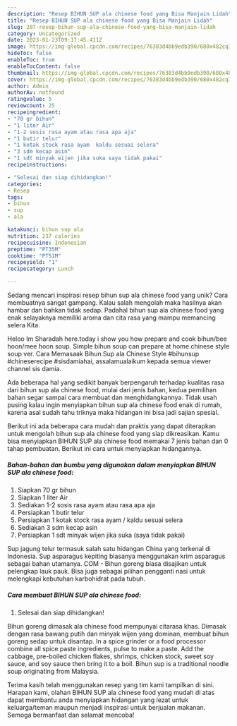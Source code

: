 ```yaml
---
description: "Resep BIHUN SUP ala chinese food yang Bisa Manjain Lidah"
title: "Resep BIHUN SUP ala chinese food yang Bisa Manjain Lidah"
slug: 207-resep-bihun-sup-ala-chinese-food-yang-bisa-manjain-lidah
category: Uncategorized
date: 2023-01-23T09:17:45.411Z
image: https://img-global.cpcdn.com/recipes/76383d4bb9edb390/680x482cq70/bihun-sup-ala-chinese-food-foto-resep-utama.jpg
hideToc: false
enableToc: true
enableTocContent: false
thumbnail: https://img-global.cpcdn.com/recipes/76383d4bb9edb390/680x482cq70/bihun-sup-ala-chinese-food-foto-resep-utama.jpg
cover: https://img-global.cpcdn.com/recipes/76383d4bb9edb390/680x482cq70/bihun-sup-ala-chinese-food-foto-resep-utama.jpg
author: Admin
authorAv: notfound
ratingvalue: 5
reviewcount: 25
recipeingredient:
- "70 gr bihun"
- "1 liter Air"
- "1-2 sosis rasa ayam atau rasa apa aja"
- "1 butir telur"
- "1 kotak stock rasa ayam  kaldu sesuai selera"
- "3 sdm kecap asin"
- "1 sdt minyak wijen jika suka saya tidak pakai"
recipeinstructions:

- "Selesai dan siap dihidangkan!"
categories:
- Resep
tags:
- bihun
- sup
- ala

katakunci: bihun sup ala 
nutrition: 237 calories
recipecuisine: Indonesian
preptime: "PT35M"
cooktime: "PT51M"
recipeyield: "1"
recipecategory: Lunch

---
```





Sedang mencari inspirasi resep bihun sup ala chinese food yang unik? Cara membuatnya sangat gampang. Kalau salah mengolah maka hasilnya akan hambar dan bahkan tidak sedap. Padahal bihun sup ala chinese food yang enak selayaknya memiliki aroma dan cita rasa yang mampu memancing selera Kita.





Heloo Im Sharadah here.today i show you how prepare and cook bihun/bee hoon/mee hoon soup. Simple bihun soup can prepare at home.chinese style soup ver. Cara Memasaak Bihun Sup ala Chinese Style #bihunsup #chineserecipe #sisdamiahai, assalamualaikum kepada semua viewer channel sis damia.

Ada beberapa hal yang sedikit banyak berpengaruh terhadap kualitas rasa dari bihun sup ala chinese food, mulai dari jenis bahan, kedua pemilihan bahan segar sampai cara membuat dan menghidangkannya. Tidak usah pusing kalau ingin menyiapkan bihun sup ala chinese food enak di rumah, karena asal sudah tahu triknya maka hidangan ini bisa jadi sajian spesial.






Berikut ini ada beberapa cara mudah dan praktis yang dapat diterapkan untuk mengolah bihun sup ala chinese food yang siap dikreasikan. Kamu bisa menyiapkan BIHUN SUP ala chinese food memakai 7 jenis bahan dan 0 tahap pembuatan. Berikut ini cara untuk menyiapkan hidangannya.

<!--inarticleads1-->

##### Bahan-bahan dan bumbu yang digunakan dalam menyiapkan BIHUN SUP ala chinese food:

1. Siapkan 70 gr bihun
1. Siapkan 1 liter Air
1. Sediakan 1-2 sosis rasa ayam atau rasa apa aja
1. Persiapkan 1 butir telur
1. Persiapkan 1 kotak stock rasa ayam / kaldu sesuai selera
1. Sediakan 3 sdm kecap asin
1. Persiapkan 1 sdt minyak wijen jika suka (saya tidak pakai)


Sup jagung telur termasuk salah satu hidangan China yang terkenal di Indonesia. Sup asparagus kepiting biasanya menggunakan krim asparagus sebagai bahan utamanya. COM - Bihun goreng biasa disajikan untuk pelengkap lauk pauk. Bisa juga sebagai pilihan pengganti nasi untuk melengkapi kebutuhan karbohidrat pada tubuh. 

<!--inarticleads2-->

##### Cara membuat BIHUN SUP ala chinese food:


1. Selesai dan siap dihidangkan!

Bihun goreng dimasak ala chinese food mempunyai citarasa khas. Dimasak dengan rasa bawang putih dan minyak wijen yang dominan, membuat bihun goreng sedap untuk disantap. In a spice grinder or a food processor combine all spice paste ingredients, pulse to make a paste. Add the cabbage, pre-boiled chicken flakes, shrimps, chicken stock, sweet soy sauce, and soy sauce then bring it to a boil. Bihun sup is a traditional noodle soup originating from Malaysia. 

Terima kasih telah menggunakan resep yang tim kami tampilkan di sini. Harapan kami, olahan BIHUN SUP ala chinese food yang mudah di atas dapat membantu anda menyiapkan hidangan yang lezat untuk keluarga/teman maupun menjadi inspirasi untuk berjualan makanan. Semoga bermanfaat dan selamat mencoba!

